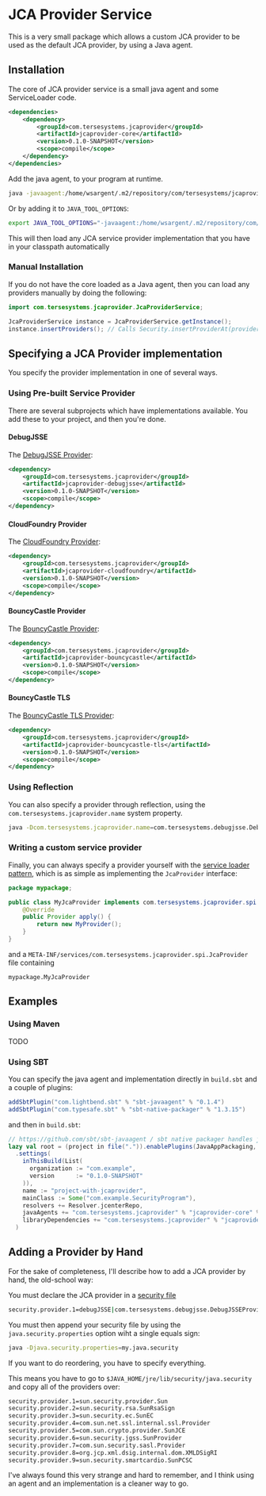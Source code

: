 # JCA Provider Service

This is a very small package which allows a custom JCA provider to be used as the default JCA provider, by using a Java agent.

## Installation

The core of JCA provider service is a small java agent and some ServiceLoader code.

```xml
<dependencies>
    <dependency>
        <groupId>com.tersesystems.jcaprovider</groupId>
        <artifactId>jcaprovider-core</artifactId>
        <version>0.1.0-SNAPSHOT</version>
        <scope>compile</scope>
    </dependency>
</dependencies>
```

Add the java agent, to your program at runtime.  

```bash
java -javaagent:/home/wsargent/.m2/repository/com/tersesystems/jcaprovider/jcaprovider-core/0.1.0-SNAPSHOT/jcaprovider-core-0.1.0-SNAPSHOT.jar
```

Or by adding it to `JAVA_TOOL_OPTIONS`:

```bash
export JAVA_TOOL_OPTIONS="-javaagent:/home/wsargent/.m2/repository/com/tersesystems/jcaprovider/jcaprovider-core/0.1.0-SNAPSHOT/jcaprovider-core-0.1.0-SNAPSHOT.jar"
```

This will then load any JCA service provider implementation that you have in your classpath automatically

### Manual Installation

If you do not have the core loaded as a Java agent, then you can load any providers manually by doing the following:

```java
import com.tersesystems.jcaprovider.JcaProviderService;

JcaProviderService instance = JcaProviderService.getInstance();
instance.insertProviders(); // Calls Security.insertProviderAt(provider, 1) for listed providers
```

## Specifying a JCA Provider implementation

You specify the provider implementation in one of several ways. 

### Using Pre-built Service Provider

There are several subprojects which have implementations available.  You add these to your project, and then you're done.

#### DebugJSSE

The [DebugJSSE Provider](https://github.com/tersesystems/debugjsse): 

```xml
<dependency>
    <groupId>com.tersesystems.jcaprovider</groupId>
    <artifactId>jcaprovider-debugjsse</artifactId>
    <version>0.1.0-SNAPSHOT</version>
    <scope>compile</scope>
</dependency>
```

#### CloudFoundry Provider

The [CloudFoundry Provider](https://github.com/cloudfoundry/java-buildpack-security-provider):

```xml
<dependency>
    <groupId>com.tersesystems.jcaprovider</groupId>
    <artifactId>jcaprovider-cloudfoundry</artifactId>
    <version>0.1.0-SNAPSHOT</version>
    <scope>compile</scope>
</dependency>
```

#### BouncyCastle Provider

The [BouncyCastle Provider](https://bouncycastle.org/docs/docs1.5on/org/bouncycastle/jce/provider/BouncyCastleProvider.html):

```xml
<dependency>
    <groupId>com.tersesystems.jcaprovider</groupId>
    <artifactId>jcaprovider-bouncycastle</artifactId>
    <version>0.1.0-SNAPSHOT</version>
    <scope>compile</scope>
</dependency>
```

#### BouncyCastle TLS

The [BouncyCastle TLS Provider](https://www.bouncycastle.org/docs/tlsdocs1.5on/org/bouncycastle/jsse/provider/BouncyCastleJsseProvider.html):

```xml
<dependency>
    <groupId>com.tersesystems.jcaprovider</groupId>
    <artifactId>jcaprovider-bouncycastle-tls</artifactId>
    <version>0.1.0-SNAPSHOT</version>
    <scope>compile</scope>
</dependency>
```

### Using Reflection

You can also specify a provider through reflection, using the `com.tersesystems.jcaprovider.name` system property.

```bash
java -Dcom.tersesystems.jcaprovider.name=com.tersesystems.debugjsse.DebugJSSEProvider
```

### Writing a custom service provider

Finally, you can always specify a provider yourself with the [service loader pattern](https://docs.oracle.com/javase/tutorial/ext/basics/spi.html), which is as simple as implementing the `JcaProvider` interface:

```java
package mypackage;

public class MyJcaProvider implements com.tersesystems.jcaprovider.spi.JcaProvider {
    @Override
    public Provider apply() {
        return new MyProvider();
    }
}
```

and a `META-INF/services/com.tersesystems.jcaprovider.spi.JcaProvider` file containing

```
mypackage.MyJcaProvider
```

## Examples

### Using Maven

TODO

### Using SBT

You can specify the java agent and implementation directly in `build.sbt` and a couple of plugins:

```scala
addSbtPlugin("com.lightbend.sbt" % "sbt-javaagent" % "0.1.4")
addSbtPlugin("com.typesafe.sbt" % "sbt-native-packager" % "1.3.15")
```

and then in `build.sbt`:

```scala
// https://github.com/sbt/sbt-javaagent / sbt native packager handles java agent packaging
lazy val root = (project in file(".")).enablePlugins(JavaAppPackaging, JavaAgent)
  .settings(
    inThisBuild(List(
      organization := "com.example",
      version      := "0.1.0-SNAPSHOT"
    )),
    name := "project-with-jcaprovider",
    mainClass := Some("com.example.SecurityProgram"),
    resolvers += Resolver.jcenterRepo,
    javaAgents += "com.tersesystems.jcaprovider" % "jcaprovider-core" % "0.1.0-SNAPSHOT" % "dist;compile;test",
    libraryDependencies += "com.tersesystems.jcaprovider" % "jcaprovider-debugjsse" % "0.1.0-SNAPSHOT" // use debugjsse as the implementation
  )
```

## Adding a Provider by Hand

For the sake of completeness, I'll describe how to add a JCA provider by hand, the old-school way:

You must declare the JCA provider in a [security file](https://docs.oracle.com/javase/9/security/java-secure-socket-extension-jsse-reference-guide.htm#JSSEC-GUID-59723547-D466-44C9-B066-EC5098B508E6)

```bash
security.provider.1=debugJSSE|com.tersesystems.debugjsse.DebugJSSEProvider
```

You must then append your security file by using the `java.security.properties` option wiht a single equals sign:

```bash
java -Djava.security.properties=my.java.security
```

If you want to do reordering, you have to specify everything.

This means you have to go to `$JAVA_HOME/jre/lib/security/java.security` and copy all of the providers over:

```bash
security.provider.1=sun.security.provider.Sun
security.provider.2=sun.security.rsa.SunRsaSign
security.provider.3=sun.security.ec.SunEC
security.provider.4=com.sun.net.ssl.internal.ssl.Provider
security.provider.5=com.sun.crypto.provider.SunJCE
security.provider.6=sun.security.jgss.SunProvider
security.provider.7=com.sun.security.sasl.Provider
security.provider.8=org.jcp.xml.dsig.internal.dom.XMLDSigRI
security.provider.9=sun.security.smartcardio.SunPCSC
```

I've always found this very strange and hard to remember, and I think using an agent and an implementation is a cleaner way to go.
